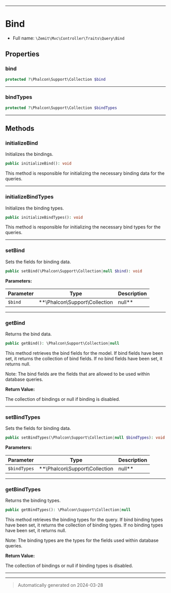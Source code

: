 ***

# Bind





* Full name: `\Zemit\Mvc\Controller\Traits\Query\Bind`



## Properties


### bind



```php
protected ?\Phalcon\Support\Collection $bind
```






***

### bindTypes



```php
protected ?\Phalcon\Support\Collection $bindTypes
```






***

## Methods


### initializeBind

Initializes the bindings.

```php
public initializeBind(): void
```

This method is responsible for initializing the necessary binding data for the queries.










***

### initializeBindTypes

Initializes the binding types.

```php
public initializeBindTypes(): void
```

This method is responsible for initializing the necessary bind types for the queries.










***

### setBind

Sets the fields for binding data.

```php
public setBind(\Phalcon\Support\Collection|null $bind): void
```








**Parameters:**

| Parameter | Type | Description |
|-----------|------|-------------|
| `$bind` | **\Phalcon\Support\Collection|null** | The collection of field bindings.<br />Pass null to disable the field bindings. |





***

### getBind

Returns the bind data.

```php
public getBind(): \Phalcon\Support\Collection|null
```

This method retrieves the bind fields for the model.
If bind fields have been set, it returns the collection of bind fields.
If no bind fields have been set, it returns null.

Note: The bind fields are the fields that are allowed to be used within database queries.







**Return Value:**

The collection of bindings or null if binding is disabled.




***

### setBindTypes

Sets the fields for binding data.

```php
public setBindTypes(\Phalcon\Support\Collection|null $bindTypes): void
```








**Parameters:**

| Parameter | Type | Description |
|-----------|------|-------------|
| `$bindTypes` | **\Phalcon\Support\Collection|null** | The collection of binding types.<br />Pass null to disable the binding types. |





***

### getBindTypes

Returns the binding types.

```php
public getBindTypes(): \Phalcon\Support\Collection|null
```

This method retrieves the binding types for the query.
If bind binding types have been set, it returns the collection of binding types.
If no binding types have been set, it returns null.

Note: The binding types are the types for the fields used within database queries.







**Return Value:**

The collection of bindings or null if binding types is disabled.




***

***
> Automatically generated on 2024-03-28


